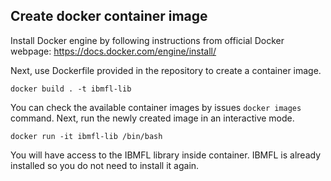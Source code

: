 ## Create docker container image

Install Docker engine by following instructions from official Docker webpage:
https://docs.docker.com/engine/install/

Next, use Dockerfile provided in the repository to create a container image.

`docker build . -t ibmfl-lib`

You can check the available container images by issues `docker images` command. Next, run the newly created image in an interactive mode.

`docker run -it ibmfl-lib /bin/bash`

You will have access to the IBMFL library inside container. IBMFL is already installed so you do not need to install it again.
